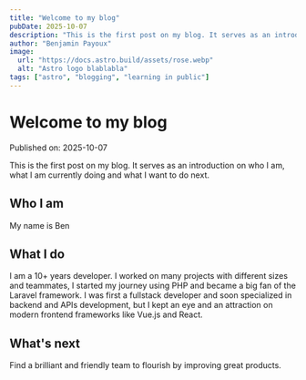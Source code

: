 ```yaml
---
title: "Welcome to my blog"
pubDate: 2025-10-07
description: "This is the first post on my blog. It serves as an introduction on who I am, what I am currently doing and what I want to do next."
author: "Benjamin Payoux"
image:
  url: "https://docs.astro.build/assets/rose.webp"
  alt: "Astro logo blablabla"
tags: ["astro", "blogging", "learning in public"]
---
```


# Welcome to my blog

Published on: 2025-10-07

This is the first post on my blog. It serves as an introduction on who I am, what I am currently doing and what I want to do next.

## Who I am

My name is Ben

## What I do

I am a 10+ years developer. I worked on many projects with different sizes and teammates, I started my journey using PHP and became a big fan of the Laravel framework. I was first a fullstack developer and soon specialized in backend and APIs development, but I kept an eye and an attraction on modern frontend frameworks like Vue.js and React.

## What's next

Find a brilliant and friendly team to flourish by improving great products.
